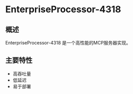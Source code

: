 # EnterpriseProcessor-4318

## 概述

EnterpriseProcessor-4318 是一个高性能的MCP服务器实现。

## 主要特性

- 高吞吐量
- 低延迟
- 易于部署
